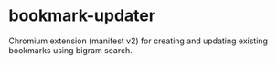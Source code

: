 # bookmark-updater
Chromium extension (manifest v2) for creating and updating existing bookmarks using bigram search.
